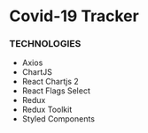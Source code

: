 # Covid-19 Tracker

### TECHNOLOGIES

- Axios
- ChartJS
- React Chartjs 2
- React Flags Select
- Redux
- Redux Toolkit
- Styled Components
